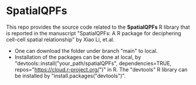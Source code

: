 # SpatialQPFs

This repo provides the source code related to the **SpatialQPFs** R library that is reported in the manuscript "SpatialQPFs: A R package for deciphering cell-cell spatial relationship" by Xiao Li, et.al. 

- One can download the folder under branch "main" to local. 
- Installation of the packages can be done at local, by "devtools::install("your_path/spatialQPFs", dependencies=TRUE, repos="https://cloud.r-project.org/")" in R. The "devtools" R library can be installed by "install.packages("devtools")".
